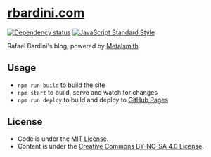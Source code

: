 # [rbardini.com](https://rbardini.com)

[![Dependency status](https://img.shields.io/david/rbardini/rbardini.github.io.svg)](https://david-dm.org/rbardini/rbardini.github.io)
[![JavaScript Standard Style](https://img.shields.io/badge/code%20style-standard-brightgreen.svg)](http://standardjs.com/)

Rafael Bardini's blog, powered by [Metalsmith](https://github.com/metalsmith/metalsmith).

## Usage

- `npm run build` to build the site
- `npm start` to build, serve and watch for changes
- `npm run deploy` to build and deploy to [GitHub Pages](https://pages.github.com/)

## License

- Code is under the [MIT License](https://opensource.org/licenses/MIT).
- Content is under the [Creative Commons BY-NC-SA 4.0 License](https://creativecommons.org/licenses/by-nc-sa/4.0/).

